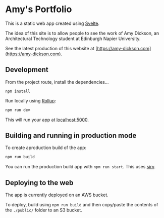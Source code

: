 # Amy's Portfolio

This is a static web app created using [Svelte](https://svelte.dev/).

The idea of this site is to allow people to see the work of Amy Dickson, an Architectural Technology student at Edinburgh Napier University.

See the latest production of this website at [https://amy-dickson.com](https://amy-dickson.com).


## Development

From the project route, install the dependencies...

```
npm install
```

Run locally using [Rollup](https://rollupjs.org):

```bash
npm run dev
```

This will run your app at [localhost:5000](http://localhost:5000).

## Building and running in production mode

To create aproduction build of the app:
```bash
npm run build
```

You can run the production build app with `npm run start`. This uses [sirv](https://github.com/lukeed/sirv).


## Deploying to the web

The app is currently deployed on an AWS bucket.

To deploy, build using `npm run build` and then copy/paste the contents of the `./public/` folder to an S3 bucket.
